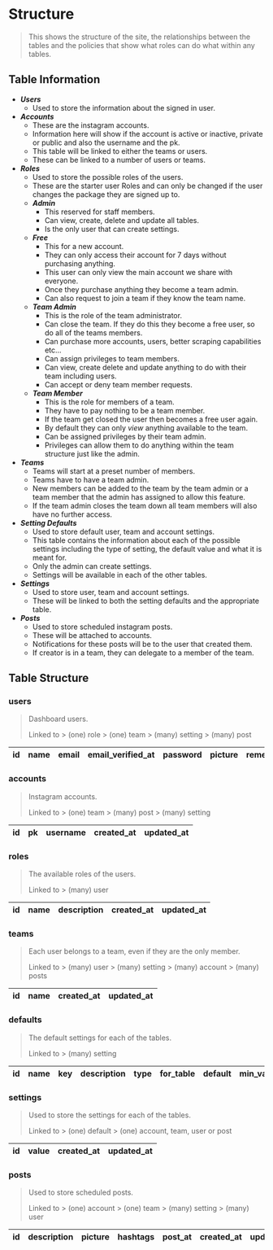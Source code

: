 # Structure

> This shows the structure of the site, the relationships between the tables and the policies that show what roles can do what within any tables.

## Table Information

- ***Users***
  - Used to store the information about the signed in user.
- ***Accounts***
  - These are the instagram accounts.
  - Information here will show if the account is active or inactive, private or public and also the username and the pk.
  - This table will be linked to either the teams or users.
  - These can be linked to a number of users or teams.
- ***Roles***
  - Used to store the possible roles of the users.
  - These are the starter user Roles and can only be changed if the user changes the package they are signed up to.
  - ***Admin***
    - This reserved for staff members.
    - Can view, create, delete and update all tables.
    - Is the only user that can create settings.
  - ***Free***
    - This for a new account.
    - They can only access their account for 7 days without purchasing anything.
    - This user can only view the main account we share with everyone.
    - Once they purchase anything they become a team admin.
    - Can also request to join a team if they know the team name.
  - ***Team Admin***
    - This is the role of the team administrator.
    - Can close the team. If they do this they become a free user, so do all of the teams members.
    - Can purchase more accounts, users, better scraping capabilities etc...
    - Can assign privileges to team members.
    - Can view, create delete and update anything to do with their team including users.
    - Can accept or deny team member requests.
  - ***Team Member***
    - This is the role for members of a team.
    - They have to pay nothing to be a team member.
    - If the team get closed the user then becomes a free user again.
    - By default they can only *view* anything available to the team.
    - Can be assigned privileges by their team admin.
    - Privileges can allow them to do anything within the team structure just like the admin.
- ***Teams***
  - Teams will start at a preset number of members.
  - Teams have to have a team admin.
  - New members can be added to the team by the team admin or a team member that the admin has assigned to allow this feature.
  - If the team admin closes the team down all team members will also have no further access.
- ***Setting Defaults***
  - Used to store default user, team and account settings.
  - This table contains the information about each of the possible settings including the type of setting, the default value and what it is meant for.
  - Only the admin can create settings.
  - Settings will be available in each of the other tables.
- ***Settings***
  - Used to store user, team and account settings.
  - These will be linked to both the setting defaults and the appropriate table.
- ***Posts***
  - Used to store scheduled instagram posts.
  - These will be attached to accounts.
  - Notifications for these posts will be to the user that created them.
  - If creator is in a team, they can delegate to a member of the team.

## Table Structure

### users

> Dashboard users.
>
> Linked to > (one) role > (one) team > (many) setting > (many) post

| id | name | email | email_verified_at | password | picture | remember_token | created_at | updated_at |
| --- | --- | --- | --- | --- | --- | --- | --- | --- |

### accounts

> Instagram accounts.
>
> Linked to > (one) team > (many) post > (many) setting

| id | pk | username | created_at | updated_at |
| --- | --- | --- | --- | --- |

### roles

> The available roles of the users.
>
> Linked to > (many) user

| id | name | description | created_at | updated_at |
| --- | --- | --- | --- | --- |

### teams

> Each user belongs to a team, even if they are the only member.
>
> Linked to > (many) user > (many) setting > (many) account > (many) posts

| id | name | created_at | updated_at |
| --- | --- | --- | --- |

### defaults

> The default settings for each of the tables.
>
> Linked to > (many) setting

| id | name | key | description | type | for_table | default | min_value | max_value | min_cost | max_cost | created_at | updated_at |
| --- | --- | --- | --- | --- | --- | --- | --- | --- | --- | --- | --- | --- |

### settings

> Used to store the settings for each of the tables.
>
> Linked to > (one) default > (one) account, team, user or post

| id | value | created_at | updated_at |
| --- | --- | --- | --- |

### posts

> Used to store scheduled posts.
>
> Linked to > (one) account > (one) team > (many) setting > (many) user

| id | description | picture | hashtags | post_at | created_at | updated_at |
| --- | --- | --- | --- | --- | --- | --- |
